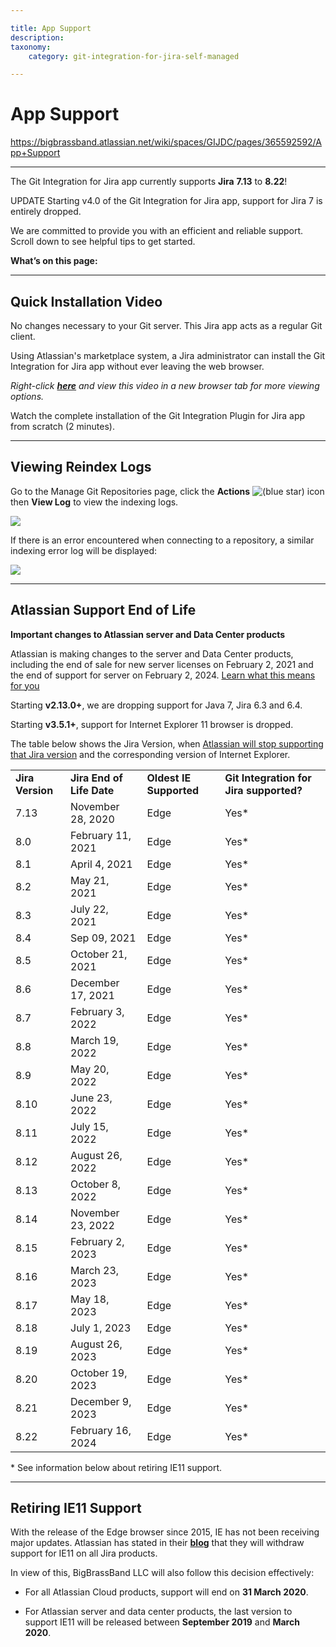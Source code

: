 ```yaml
---

title: App Support
description:
taxonomy:
    category: git-integration-for-jira-self-managed

---
```


# App Support

<https://bigbrassband.atlassian.net/wiki/spaces/GIJDC/pages/365592592/App+Support>

* * *

The Git Integration for Jira app currently supports **Jira** **7.13** to **8.22**!

UPDATE Starting v4.0 of the Git Integration for Jira app, support for Jira 7 is entirely dropped.

  
We are committed to provide you with an efficient and reliable support. Scroll down to see helpful tips to get started.

**What’s on this page:**

* * *

## Quick Installation Video

No changes necessary to your Git server. This Jira app acts as a regular Git client.

Using Atlassian's marketplace system, a Jira administrator can install the Git Integration for Jira app without ever leaving the web browser.

_Right-click_ [_**here**_](https://bigbrassband.wistia.com/medias/lr0jp6ntfd) _and view this video in a new browser tab for more viewing options._

Watch the complete installation of the Git Integration Plugin for Jira app from scratch (2 minutes).

* * *

## Viewing Reindex Logs

Go to the Manage Git Repositories page, click the **Actions** ![(blue star)](/wiki/s/-1639011364/6452/8b4898d3c114827e64ec143b4fa79bb76a6cfa5b/_/images/icons/emoticons/star_blue.png) icon then **View Log** to view the indexing logs.

![](https://bigbrassband.atlassian.net/wiki/download/attachments/365592592/manage-git-repo-view-reindex-logs(c).png?version=1&modificationDate=1585632728597&cacheVersion=1&api=v2)

If there is an error encountered when connecting to a repository, a similar indexing error log will be displayed:

![](https://bigbrassband.atlassian.net/wiki/download/thumbnails/365592592/manage-git-repo-indexing-logs-dlg.png?version=1&modificationDate=1585632735897&cacheVersion=1&api=v2&width=680&height=425)

* * *

## Atlassian Support End of Life

**Important changes to Atlassian server and Data Center products**

Atlassian is making changes to the server and Data Center products, including the end of sale for new server licenses on February 2, 2021 and the end of support for server on February 2, 2024. [Learn what this means for you](https://www.atlassian.com/migration/journey-to-cloud)

Starting **v2.13.0+**, we are dropping support for Java 7, Jira 6.3 and 6.4.

Starting **v3.5.1+**, support for Internet Explorer 11 browser is dropped.

The table below shows the Jira Version, when [Atlassian will stop supporting that Jira version](https://confluence.atlassian.com/support/atlassian-support-end-of-life-policy-201851003.html) and the corresponding version of Internet Explorer.

|     |     |     |     |
| --- | --- | --- | --- |
| **Jira Version** | **Jira End of Life Date** | **Oldest IE Supported** | **Git Integration for Jira supported?** |
| 7.13 | November 28, 2020 | Edge | Yes\* |
| 8.0 | February 11, 2021 | Edge | Yes\* |
| 8.1 | April 4, 2021 | Edge | Yes\* |
| 8.2 | May 21, 2021 | Edge | Yes\* |
| 8.3 | July 22, 2021 | Edge | Yes\* |
| 8.4 | Sep 09, 2021 | Edge | Yes\* |
| 8.5 | October 21, 2021 | Edge | Yes\* |
| 8.6 | December 17, 2021 | Edge | Yes\* |
| 8.7 | February 3, 2022 | Edge | Yes\* |
| 8.8 | March 19, 2022 | Edge | Yes\* |
| 8.9 | May 20, 2022 | Edge | Yes\* |
| 8.10 | June 23, 2022 | Edge | Yes\* |
| 8.11 | July 15, 2022 | Edge | Yes\* |
| 8.12 | August 26, 2022 | Edge | Yes\* |
| 8.13 | October 8, 2022 | Edge | Yes\* |
| 8.14 | November 23, 2022 | Edge | Yes\* |
| 8.15 | February 2, 2023 | Edge | Yes\* |
| 8.16 | March 23, 2023 | Edge | Yes\* |
| 8.17 | May 18, 2023 | Edge | Yes\* |
| 8.18 | July 1, 2023 | Edge | Yes\* |
| 8.19 | August 26, 2023 | Edge | Yes\* |
| 8.20 | October 19, 2023 | Edge | Yes\* |
| 8.21 | December 9, 2023 | Edge | Yes\* |
| 8.22 | February 16, 2024 | Edge | Yes\* |

\* See information below about retiring IE11 support.

* * *

## **Retiring IE11 Support**

With the release of the Edge browser since 2015, IE has not been receiving major updates. Atlassian has stated in their [**blog**](https://blog.developer.atlassian.com/retiring-ie11-support-for-atlassian-cloud-server-and-data-center-products/) that they will withdraw support for IE11 on all Jira products.

In view of this, BigBrassBand LLC will also follow this decision effectively:

*   For all Atlassian Cloud products, support will end on **31 March 2020**.
    
*   For Atlassian server and data center products, the last version to support IE11 will be released between **September 2019** and **March 2020**.